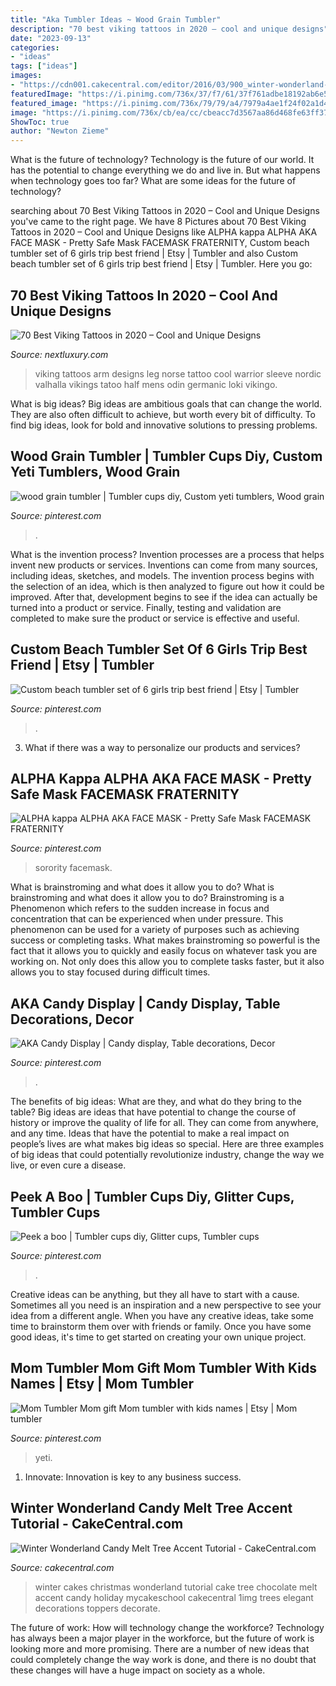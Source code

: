 ```yaml
---
title: "Aka Tumbler Ideas ~ Wood Grain Tumbler"
description: "70 best viking tattoos in 2020 – cool and unique designs"
date: "2023-09-13"
categories:
- "ideas"
tags: ["ideas"]
images:
- "https://cdn001.cakecentral.com/editor/2016/03/900_winter-wonderland-candy-melt-tree-accent-tutorial-39510-9hsn.jpg"
featuredImage: "https://i.pinimg.com/736x/37/f7/61/37f761adbe18192ab6e5840c2e7f6cb9.jpg"
featured_image: "https://i.pinimg.com/736x/79/79/a4/7979a4ae1f24f02a1d4dfb86693e1886.jpg"
image: "https://i.pinimg.com/736x/cb/ea/cc/cbeacc7d3567aa86d468fe63ff37a71b.jpg"
ShowToc: true
author: "Newton Zieme"
---
```



What is the future of technology?
Technology is the future of our world. It has the potential to change everything we do and live in. But what happens when technology goes too far? What are some ideas for the future of technology?

	

		
searching about 70 Best Viking Tattoos in 2020 – Cool and Unique Designs you've came to the right page. We have 8 Pictures about 70 Best Viking Tattoos in 2020 – Cool and Unique Designs like ALPHA kappa ALPHA AKA FACE MASK - Pretty Safe Mask FACEMASK FRATERNITY, Custom beach tumbler set of 6 girls trip best friend | Etsy | Tumbler and also Custom beach tumbler set of 6 girls trip best friend | Etsy | Tumbler. Here you go:
		
    
## 70 Best Viking Tattoos In 2020 – Cool And Unique Designs

<img loading=lazy src="http://nextluxury.com/wp-content/uploads/lower-leg-viking-mens-arm-tattoos.jpg" onerror="this.onerror=null;this.src='https://tse1.mm.bing.net/th?id=OIP.hXj1T0fsN-sQPVMD6j6WhgHaOk&amp;pid=15.1';" alt="70 Best Viking Tattoos in 2020 – Cool and Unique Designs">

_Source: nextluxury.com_

>viking tattoos arm designs leg norse tattoo cool warrior sleeve nordic valhalla vikings tatoo half mens odin germanic loki vikingo. 

	

What is big ideas?
Big ideas are ambitious goals that can change the world. They are also often difficult to achieve, but worth every bit of difficulty. To find big ideas, look for bold and innovative solutions to pressing problems.

    
## Wood Grain Tumbler | Tumbler Cups Diy, Custom Yeti Tumblers, Wood Grain

<img loading=lazy src="https://i.pinimg.com/736x/37/f7/61/37f761adbe18192ab6e5840c2e7f6cb9.jpg" onerror="this.onerror=null;this.src='https://tse3.mm.bing.net/th?id=OIP.l_pA3vRNimoAudeCofCZMwHaJ3&amp;pid=15.1';" alt="wood grain tumbler | Tumbler cups diy, Custom yeti tumblers, Wood grain">

_Source: pinterest.com_

>. 

	

What is the invention process?
Invention processes are a process that helps invent new products or services. Inventions can come from many sources, including ideas, sketches, and models. The invention process begins with the selection of an idea, which is then analyzed to figure out how it could be improved. After that, development begins to see if the idea can actually be turned into a product or service. Finally, testing and validation are completed to make sure the product or service is effective and useful.

    
## Custom Beach Tumbler Set Of 6 Girls Trip Best Friend | Etsy | Tumbler

<img loading=lazy src="https://i.pinimg.com/736x/cb/ea/cc/cbeacc7d3567aa86d468fe63ff37a71b.jpg" onerror="this.onerror=null;this.src='https://tse3.mm.bing.net/th?id=OIP.sWWWYKzUn6-K_Lx9JJlkLwHaJ4&amp;pid=15.1';" alt="Custom beach tumbler set of 6 girls trip best friend | Etsy | Tumbler">

_Source: pinterest.com_

>. 

	

3. What if there was a way to personalize our products and services?

    
## ALPHA Kappa ALPHA AKA FACE MASK - Pretty Safe Mask FACEMASK FRATERNITY

<img loading=lazy src="https://i.pinimg.com/736x/79/79/a4/7979a4ae1f24f02a1d4dfb86693e1886.jpg" onerror="this.onerror=null;this.src='https://tse4.mm.bing.net/th?id=OIP.frtF7V1ZyNcHgL5fN8K_9wHaJ3&amp;pid=15.1';" alt="ALPHA kappa ALPHA AKA FACE MASK - Pretty Safe Mask FACEMASK FRATERNITY">

_Source: pinterest.com_

>sorority facemask. 

	

What is brainstroming and what does it allow you to do?
What is brainstroming and what does it allow you to do? Brainstroming is a Phenomenon which refers to the sudden increase in focus and concentration that can be experienced when under pressure. This phenomenon can be used for a variety of purposes such as achieving success or completing tasks. What makes brainstroming so powerful is the fact that it allows you to quickly and easily focus on whatever task you are working on. Not only does this allow you to complete tasks faster, but it also allows you to stay focused during difficult times.

    
## AKA Candy Display | Candy Display, Table Decorations, Decor

<img loading=lazy src="https://i.pinimg.com/736x/76/92/d4/7692d4f52fead4fbe8e55d09d2aa4ab3.jpg" onerror="this.onerror=null;this.src='https://tse2.mm.bing.net/th?id=OIP.HMWIKETcwMFO8zsOH0TjOQHaJ3&amp;pid=15.1';" alt="AKA Candy Display | Candy display, Table decorations, Decor">

_Source: pinterest.com_

>. 

	

The benefits of big ideas: What are they, and what do they bring to the table?
Big ideas are ideas that have potential to change the course of history or improve the quality of life for all. They can come from anywhere, and any time. Ideas that have the potential to make a real impact on people’s lives are what makes big ideas so special. Here are three examples of big ideas that could potentially revolutionize industry, change the way we live, or even cure a disease.

    
## Peek A Boo | Tumbler Cups Diy, Glitter Cups, Tumbler Cups

<img loading=lazy src="https://i.pinimg.com/736x/9f/ef/ce/9fefcee33a7c24eed1f83355ad404d82.jpg" onerror="this.onerror=null;this.src='https://tse1.mm.bing.net/th?id=OIP.serPGPFUe9uKAEWWcUeZSAHaLd&amp;pid=15.1';" alt="Peek a boo | Tumbler cups diy, Glitter cups, Tumbler cups">

_Source: pinterest.com_

>. 

	

Creative ideas can be anything, but they all have to start with a cause. Sometimes all you need is an inspiration and a new perspective to see your idea from a different angle. When you have any creative ideas, take some time to brainstorm them over with friends or family. Once you have some good ideas, it's time to get started on creating your own unique project.

    
## Mom Tumbler Mom Gift Mom Tumbler With Kids Names | Etsy | Mom Tumbler

<img loading=lazy src="https://i.pinimg.com/736x/37/a4/64/37a464ac2831f16e8d991d0e35497bd6.jpg" onerror="this.onerror=null;this.src='https://tse3.mm.bing.net/th?id=OIP.omij7ivBhjsWnn7By9fzuQHaJ3&amp;pid=15.1';" alt="Mom Tumbler Mom gift Mom tumbler with kids names | Etsy | Mom tumbler">

_Source: pinterest.com_

>yeti. 

	

1. Innovate: Innovation is key to any business success.

    
## Winter Wonderland Candy Melt Tree Accent Tutorial - CakeCentral.com

<img loading=lazy src="https://cdn001.cakecentral.com/editor/2016/03/900_winter-wonderland-candy-melt-tree-accent-tutorial-39510-9hsn.jpg" onerror="this.onerror=null;this.src='https://tse4.mm.bing.net/th?id=OIP.mOr-tVi9LcnBfL1TlDdLWgHaLI&amp;pid=15.1';" alt="Winter Wonderland Candy Melt Tree Accent Tutorial - CakeCentral.com">

_Source: cakecentral.com_

>winter cakes christmas wonderland tutorial cake tree chocolate melt accent candy holiday mycakeschool cakecentral 1img trees elegant decorations toppers decorate. 

	

The future of work: How will technology change the workforce?
Technology has always been a major player in the workforce, but the future of work is looking more and more promising. There are a number of new ideas that could completely change the way work is done, and there is no doubt that these changes will have a huge impact on society as a whole.


